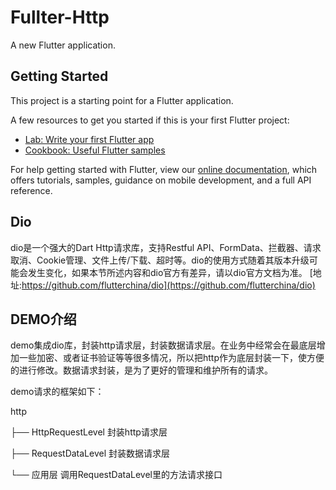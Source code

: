 # Fullter-Http

A new Flutter application.

## Getting Started

This project is a starting point for a Flutter application.

A few resources to get you started if this is your first Flutter project:

- [Lab: Write your first Flutter app](https://flutter.dev/docs/get-started/codelab)
- [Cookbook: Useful Flutter samples](https://flutter.dev/docs/cookbook)

For help getting started with Flutter, view our
[online documentation](https://flutter.dev/docs), which offers tutorials,
samples, guidance on mobile development, and a full API reference.

## Dio
dio是一个强大的Dart Http请求库，支持Restful API、FormData、拦截器、请求取消、Cookie管理、文件上传/下载、超时等。dio的使用方式随着其版本升级可能会发生变化，如果本节所述内容和dio官方有差异，请以dio官方文档为准。
[地址:https://github.com/flutterchina/dio](https://github.com/flutterchina/dio)

## DEMO介绍
demo集成dio库，封装http请求层，封装数据请求层。在业务中经常会在最底层增加一些加密、或者证书验证等等很多情况，所以把http作为底层封装一下，使方便的进行修改。数据请求封装，是为了更好的管理和维护所有的请求。

demo请求的框架如下：

http

├── HttpRequestLevel    封装http请求层

├── RequestDataLevel    封装数据请求层

└── 应用层     调用RequestDataLevel里的方法请求接口




